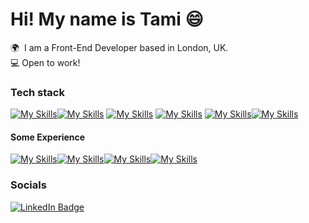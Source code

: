 # Hi! My name is Tami 😄

🌍  I am a Front-End Developer based in London, UK.
<br/>
💻 Open to work!
<br/>

### Tech stack

[![My Skills](https://skillicons.dev/icons?i=express)](https://skillicons.dev)[![My Skills](https://skillicons.dev/icons?i=html,css)](https://skillicons.dev) [![My Skills](https://skillicons.dev/icons?i=js,ts)](https://skillicons.dev) [![My Skills](https://skillicons.dev/icons?i=react)](https://skillicons.dev) [![My Skills](https://skillicons.dev/icons?i=tailwind)](https://skillicons.dev)[![My Skills](https://skillicons.dev/icons?i=supabase)](https://skillicons.dev)
<br/>

#### Some Experience

[![My Skills](https://skillicons.dev/icons?i=bootstrap)](https://skillicons.dev)[![My Skills](https://skillicons.dev/icons?i=docker)](https://skillicons.dev)[![My Skills](https://skillicons.dev/icons?i=firebase)](https://skillicons.dev)[![My Skills](https://skillicons.dev/icons?i=python)](https://skillicons.dev)

### Socials

<div id="badges">
  <a href="https://www.linkedin.com/in/tami-k-8a41ba2b2/">
    <img src="https://img.shields.io/badge/LinkedIn-blue?style=for-the-badge&logo=linkedin&logoColor=white" alt="LinkedIn Badge"/>
  </a>
</div>
